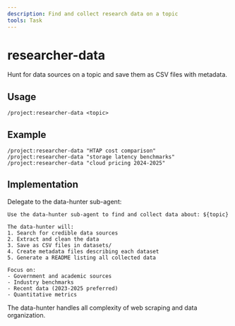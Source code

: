 ```yaml
---
description: Find and collect research data on a topic
tools: Task
---
```


# researcher-data

Hunt for data sources on a topic and save them as CSV files with metadata.

## Usage
```
/project:researcher-data <topic>
```

## Example
```
/project:researcher-data "HTAP cost comparison"
/project:researcher-data "storage latency benchmarks"
/project:researcher-data "cloud pricing 2024-2025"
```

## Implementation

Delegate to the data-hunter sub-agent:

```
Use the data-hunter sub-agent to find and collect data about: ${topic}

The data-hunter will:
1. Search for credible data sources
2. Extract and clean the data
3. Save as CSV files in datasets/
4. Create metadata files describing each dataset
5. Generate a README listing all collected data

Focus on:
- Government and academic sources
- Industry benchmarks
- Recent data (2023-2025 preferred)
- Quantitative metrics
```

The data-hunter handles all complexity of web scraping and data organization.
